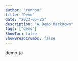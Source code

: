 ```yaml
---
author: "renhou"
title: "Demo"
date: "2023-05-25"
description: "A Demo MarkDown"
tags: ["demo"]
ShowToc: false
ShowBreadCrumbs: false
---
```


demo-ja
